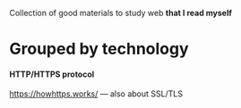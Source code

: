 Collection of good materials to study web **that I read myself**
# Grouped by technology

#### HTTP/HTTPS protocol
https://howhttps.works/ — also about SSL/TLS
